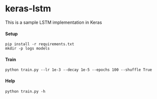 # keras-lstm
This is a sample LSTM implementation in Keras

#### Setup
```
pip install -r requirements.txt
mkdir -p logs models
```
#### Train 
```
python train.py --lr 1e-3 --decay 1e-5 --epochs 100 --shuffle True
```

#### Help 
```
python train.py -h
```
	
